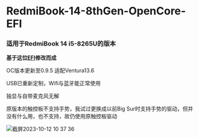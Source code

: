 # RedmiBook-14-8thGen-OpenCore-EFI
### 适用于RedmiBook 14 i5-8265U的版本
**基于这位[EFI](https://github.com/Zachery-Liu/RedmiBook-8thGen-OpenCore-EFI)修改而成**

OC版本更新至0.9.5
适配Ventura13.6

USB已重新定制，Wifi与蓝牙能正常使用

独显与自带麦克风无解

原版本的触控板不支持手势，我试过更换成以前Big Sur时支持手势的驱动，但并没有什么用，也不支持，故仍使用原触控板驱动

![截屏2023-10-12 10 37 36](https://github.com/EXAlexChen/RedmiBook-14-8thGen-OpenCore-EFI/assets/30611882/fa48d899-2548-4ee8-a00a-8e69a08c13bc)

